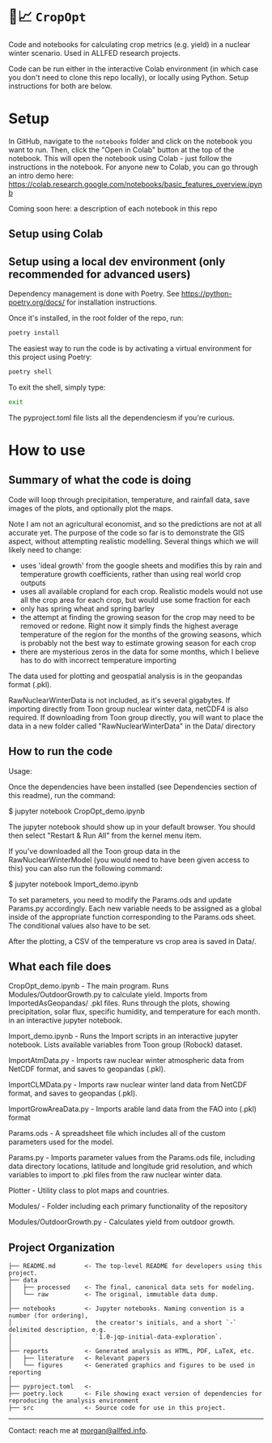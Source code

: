 🌾📈 `CropOpt`
==============================

Code and notebooks for calculating crop metrics (e.g. yield) in a nuclear
winter scenario. Used in ALLFED research projects. 

Code can be run either in the interactive Colab environment (in which case
you don't need to clone this repo locally), or locally using Python. 
Setup instructions for both are below.

# Setup

In GitHub, navigate to the `notebooks` folder and click on the notebook you
want to run. Then, click the "Open in Colab" button at the top of the notebook.
This will open the notebook using Colab - just follow the instructions in 
the notebook. For anyone new to Colab, you can go through an intro demo here:
https://colab.research.google.com/notebooks/basic_features_overview.ipynb

Coming soon here: a description of each notebook in this repo

## Setup using Colab

## Setup using a local dev environment (only recommended for advanced users)

Dependency management is done with Poetry.
See https://python-poetry.org/docs/ for installation instructions.

Once it's installed, in the root folder of the repo, run:

```bash
poetry install
```

The easiest way to run the code is by activating a virtual environment for this
project using Poetry:

```bash
poetry shell
````

To exit the shell, simply type:
```bash
exit
```

The pyproject.toml file lists all the dependenciesm if you're curious. 

# How to use

## Summary of what the code is doing

Code will loop through precipitation, temperature, and rainfall data, save images of the plots, and optionally plot the maps.

Note I am not an agricultural economist, and so the predictions are not at all 
accurate yet. The purpose of the code so far is to demonstrate the GIS aspect, without attempting realistic modelling. Several things which we will likely
need to change:
 - uses 'ideal growth' from the google sheets and modifies this by rain and 
 temperature growth coefficients, rather than using real world crop outputs
 - uses all available cropland for each crop. Realistic models would not use 
 all the crop area for each crop, but would use some fraction for each
 - only has spring wheat and spring barley
 - the attempt at finding the growing season for the crop may need to be 
 removed or redone. Right now it simply finds the highest average temperature 
 of the region for the months of the growing seasons, which is probably not 
 the best way to estimate growing season for each crop
 - there are mysterious zeros in the data for some months, which I believe has 
 to do with incorrect temperature importing

The data used for plotting and geospatial analysis is in the geopandas format 
(.pkl).

RawNuclearWinterData is not included, as it's several gigabytes. If importing 
directly from Toon group nuclear winter data, netCDF4 is also required. If 
downloading from Toon group directly, you will want to place the data in a new 
folder called "RawNuclearWinterData" in the Data/ directory


## How to run the code
Usage: 

Once the dependencies have been installed (see Dependencies section of this 
readme), run the command:

$ jupyter notebook CropOpt_demo.ipynb

The jupyter notebook should show up in your default browser. You should then select "Restart & Run All" from the kernel menu item.

If you've downloaded all the Toon group data in the RawNuclearWinterModel (you 
would need to have been given access to this) you can also run the following 
command:

$ jupyter notebook Import_demo.ipynb

To set parameters, you need to modify the Params.ods and update Params.py 
accordingly. Each new variable needs to be assigned as a global inside of the 
appropriate function corresponding to the Params.ods sheet. The conditional 
values also have to be set.

After the plotting, a CSV of the temperature vs crop area is saved in Data/.

## What each file does

CropOpt_demo.ipynb - The main program. Runs Modules/OutdoorGrowth.py to 
calculate yield. Imports from ImportedAsGeopandas/ .pkl files. Runs through 
the plots, showing precipitation, solar flux, specific humidity, and 
temperature for each month. in an interactive jupyter notebook.

Import_demo.ipynb - Runs the Import scripts in an interactive jupyter 
notebook. Lists available variables from Toon group (Robock) dataset.

ImportAtmData.py - Imports raw nuclear winter atmospheric data from NetCDF 
format, and saves to geopandas (.pkl).

ImportCLMData.py - Imports raw nuclear winter land data from NetCDF format, 
and saves to geopandas (.pkl).

ImportGrowAreaData.py - Imports arable land data from the FAO into (.pkl) 
format

Params.ods - A spreadsheet file which includes all of the custom parameters used for the model.

Params.py - Imports parameter values from the Params.ods file, including data 
directory locations, latitude and longitude grid resolution, and which 
variables to import to .pkl files from the raw nuclear winter data.

Plotter - Utility class to plot maps and countries.

Modules/ - Folder including each primary functionality of the repository

Modules/OutdoorGrowth.py - Calculates yield from outdoor growth.


Project Organization
------------

    ├── README.md        <- The top-level README for developers using this project.
    ├── data
    │   ├── processed    <- The final, canonical data sets for modeling.
    │   └── raw          <- The original, immutable data dump.
    │
    ├── notebooks        <- Jupyter notebooks. Naming convention is a number (for ordering),
    │                       the creator's initials, and a short `-` delimited description, e.g.
    │                       `1.0-jqp-initial-data-exploration`.
    │
    ├── reports          <- Generated analysis as HTML, PDF, LaTeX, etc.
    │   ├── literature   <- Relevant papers
    │   └── figures      <- Generated graphics and figures to be used in reporting
    │
    ├── pyproject.toml   <- 
    ├── poetry.lock      <- File showing exact version of dependencies for reproducing the analysis environment
    ├── src              <- Source code for use in this project.

--------


Contact: reach me at morgan@allfed.info.